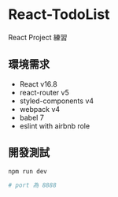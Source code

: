# React-TodoList

React Project 練習

## 環境需求

- React v16.8
- react-router v5
- styled-components v4
- webpack v4
- babel 7
- eslint with airbnb role

## 開發測試

```bash
npm run dev

# port 為 8888
```